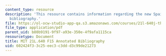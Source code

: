 ```yaml
---
content_type: resource
description: 'This resource contains information regarding the new Spain: Annotated
  bibliography.'
file: https://ol-ocw-studio-app-qa.s3.amazonaws.com/courses/21l-640j-the-new-spain-1977-present-fall-2015/602424f33c25eec3c3ddd3c99de21273_MIT21L_640JF15_Bibliogrphy.pdf
file_type: application/pdf
parent_uid: b80b9191-9f97-a93e-350e-4f9afa1115ca
resourcetype: Document
title: MIT 21L.640 F15 Annotated Bibliography
uid: 602424f3-3c25-eec3-c3dd-d3c99de21273
---
```

